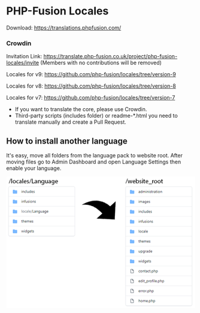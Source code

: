 PHP-Fusion Locales
=================

Download: https://translations.phpfusion.com/

### Crowdin
Invitation Link: https://translate.php-fusion.co.uk/project/php-fusion-locales/invite (Members with no contributions will be removed)

Locales for v9: https://github.com/php-fusion/locales/tree/version-9

Locales for v8: https://github.com/php-fusion/locales/tree/version-8

Locales for v7: https://github.com/php-fusion/locales/tree/version-7

 - If you want to translate the core, please use Crowdin.
 - Third-party scripts (includes folder) or readme-\*.html you need to translate manually and create a Pull Request.

## How to install another language
It's easy, move all folders from the language pack to website root. After moving files go to Admin Dashboard and open Language Settings then enable your language.

![How to install another language](how_to_install_language.png)
